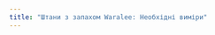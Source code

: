 ```yaml
---
title: "Штани з запахом Waralee: Необхідні виміри"
---
```


<PatternMeasurements pattern='waralee' />
